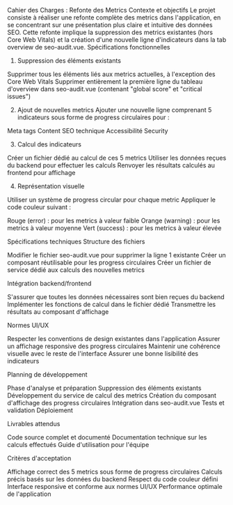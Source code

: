 Cahier des Charges : Refonte des Metrics
Contexte et objectifs
Le projet consiste à réaliser une refonte complète des metrics dans l'application, en se concentrant sur une présentation plus claire et intuitive des données SEO. Cette refonte implique la suppression des metrics existantes (hors Core Web Vitals) et la création d'une nouvelle ligne d'indicateurs dans la tab overview de seo-audit.vue.
Spécifications fonctionnelles
1. Suppression des éléments existants

Supprimer tous les éléments liés aux metrics actuelles, à l'exception des Core Web Vitals
Supprimer entièrement la première ligne du tableau d'overview dans seo-audit.vue (contenant "global score" et "critical issues")

2. Ajout de nouvelles metrics
Ajouter une nouvelle ligne comprenant 5 indicateurs sous forme de progress circulaires pour :

Meta tags
Content
SEO technique
Accessibilité
Security

3. Calcul des indicateurs

Créer un fichier dédié au calcul de ces 5 metrics
Utiliser les données reçues du backend pour effectuer les calculs
Renvoyer les résultats calculés au frontend pour affichage

4. Représentation visuelle

Utiliser un système de progress circular pour chaque metric
Appliquer le code couleur suivant :

Rouge (error) : pour les metrics à valeur faible
Orange (warning) : pour les metrics à valeur moyenne
Vert (success) : pour les metrics à valeur élevée



Spécifications techniques
Structure des fichiers

Modifier le fichier seo-audit.vue pour supprimer la ligne 1 existante
Créer un composant réutilisable pour les progress circulaires
Créer un fichier de service dédié aux calculs des nouvelles metrics

Intégration backend/frontend

S'assurer que toutes les données nécessaires sont bien reçues du backend
Implémenter les fonctions de calcul dans le fichier dédié
Transmettre les résultats au composant d'affichage

Normes UI/UX

Respecter les conventions de design existantes dans l'application
Assurer un affichage responsive des progress circulaires
Maintenir une cohérence visuelle avec le reste de l'interface
Assurer une bonne lisibilité des indicateurs

Planning de développement

Phase d'analyse et préparation
Suppression des éléments existants
Développement du service de calcul des metrics
Création du composant d'affichage des progress circulaires
Intégration dans seo-audit.vue
Tests et validation
Déploiement

Livrables attendus

Code source complet et documenté
Documentation technique sur les calculs effectués
Guide d'utilisation pour l'équipe

Critères d'acceptation

Affichage correct des 5 metrics sous forme de progress circulaires
Calculs précis basés sur les données du backend
Respect du code couleur défini
Interface responsive et conforme aux normes UI/UX
Performance optimale de l'application